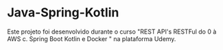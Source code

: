 # Java-Spring-Kotlin
Este projeto foi desenvolvido durante o curso "REST API's RESTFul do 0 à AWS c. Spring Boot Kotlin e Docker
" na plataforma Udemy.
